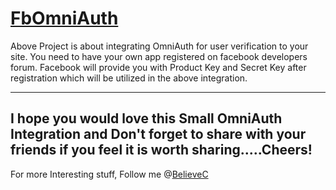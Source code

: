[FbOmniAuth](https://github.com/BelieveC/FbOmniAuth)
=======================

Above Project is about integrating OmniAuth for user verification to your site.
You need to have your own app registered on facebook developers forum. Facebook will provide you
with Product Key and Secret  Key after registration which will be utilized in the above integration.

------------------------------------------------------------
I hope you would love this Small OmniAuth Integration and Don't forget to share with your friends if you feel it is worth sharing.....Cheers!
--------------------------------------------------------------
For more Interesting stuff, Follow me @[BelieveC](https://github.com/BelieveC)
